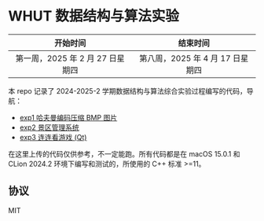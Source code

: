 # WHUT 数据结构与算法实验

|开始时间|结束时间|
|:-:|:-:|
|第一周，2025 年 2 月 27 日星期四|第八周，2025 年 4 月 17 日星期四|

本 repo 记录了 2024-2025-2 学期数据结构与算法综合实验过程编写的代码，导航：

- [exp1 哈夫曼编码压缩 BMP 图片](./exp1)
- [exp2 景区管理系统](./exp2)
- [exp3 连连看游戏 (Qt)](./exp3)

在这里上传的代码仅供参考，不一定能跑。所有代码都是在 macOS 15.0.1 和 CLion 2024.2 环境下编写和测试的，所使用的 C++ 标准 >=11。

## 协议

MIT